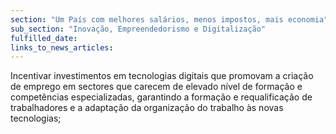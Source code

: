 ```yaml
---
section: "Um País com melhores salários, menos impostos, mais economia"
sub_section: "Inovação, Empreendedorismo e Digitalização"
fulfilled_date:
links_to_news_articles:
---
```


Incentivar investimentos em tecnologias digitais que promovam a criação de emprego em sectores que carecem de elevado nível de formação e competências especializadas, garantindo a formação e requalificação de trabalhadores e a adaptação da organização do trabalho às novas tecnologias;
